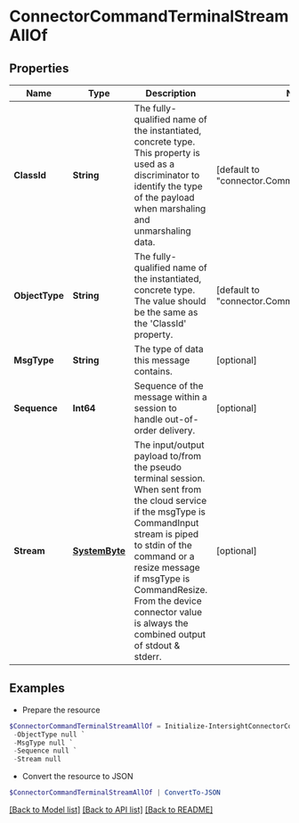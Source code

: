 # ConnectorCommandTerminalStreamAllOf
## Properties

Name | Type | Description | Notes
------------ | ------------- | ------------- | -------------
**ClassId** | **String** | The fully-qualified name of the instantiated, concrete type. This property is used as a discriminator to identify the type of the payload when marshaling and unmarshaling data. | [default to "connector.CommandTerminalStream"]
**ObjectType** | **String** | The fully-qualified name of the instantiated, concrete type. The value should be the same as the &#39;ClassId&#39; property. | [default to "connector.CommandTerminalStream"]
**MsgType** | **String** | The type of data this message contains. | [optional] 
**Sequence** | **Int64** | Sequence of the message within a session to handle out-of-order delivery. | [optional] 
**Stream** | [**SystemByte**](SystemByte.md) | The input/output payload to/from the pseudo terminal session. When sent from the cloud service if the msgType is CommandInput stream is piped to stdin of the command or a resize message if msgType is CommandResize. From the device connector value is always the combined output of stdout &amp; stderr. | [optional] 

## Examples

- Prepare the resource
```powershell
$ConnectorCommandTerminalStreamAllOf = Initialize-IntersightConnectorCommandTerminalStreamAllOf  -ClassId null `
 -ObjectType null `
 -MsgType null `
 -Sequence null `
 -Stream null
```

- Convert the resource to JSON
```powershell
$ConnectorCommandTerminalStreamAllOf | ConvertTo-JSON
```

[[Back to Model list]](../README.md#documentation-for-models) [[Back to API list]](../README.md#documentation-for-api-endpoints) [[Back to README]](../README.md)

